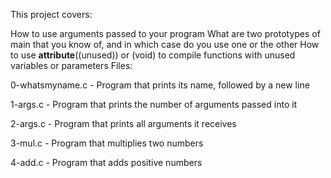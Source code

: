 This project covers:

How to use arguments passed to your program
What are two prototypes of main that you know of, and in which case do you use one or the other
How to use __attribute__((unused)) or (void) to compile functions with unused variables or parameters
Files:

0-whatsmyname.c - Program that prints its name, followed by a new line

1-args.c - Program that prints the number of arguments passed into it

2-args.c - Program that prints all arguments it receives

3-mul.c - Program that multiplies two numbers

4-add.c - Program that adds positive numbers